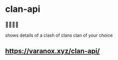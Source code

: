 # clan-api

### 🥶🥶🥶🥶
shows details of a clash of clans clan of your choice

## https://varanox.xyz/clan-api/
